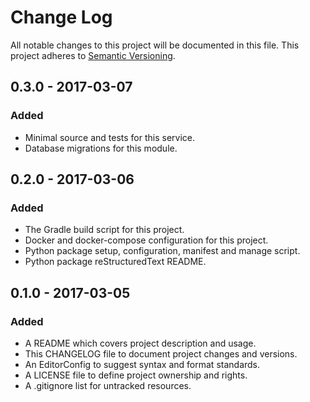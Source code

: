 # Change Log

All notable changes to this project will be documented in this file. This
project adheres to [Semantic Versioning](http://semver.org).

## 0.3.0 - 2017-03-07

### Added

  - Minimal source and tests for this service.
  - Database migrations for this module.

## 0.2.0 - 2017-03-06

### Added

  - The Gradle build script for this project.
  - Docker and docker-compose configuration for this project.
  - Python package setup, configuration, manifest and manage script.
  - Python package reStructuredText README.

## 0.1.0 - 2017-03-05

### Added

  - A README which covers project description and usage.
  - This CHANGELOG file to document project changes and versions.
  - An EditorConfig to suggest syntax and format standards.
  - A LICENSE file to define project ownership and rights.
  - A .gitignore list for untracked resources.
